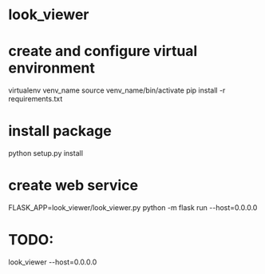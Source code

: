 # look_viewer

# create and configure virtual environment
virtualenv venv_name
source venv_name/bin/activate
pip install -r requirements.txt

# install package
python setup.py install

# create web service
FLASK_APP=look_viewer/look_viewer.py python -m flask run --host=0.0.0.0

# TODO:
look_viewer --host=0.0.0.0
